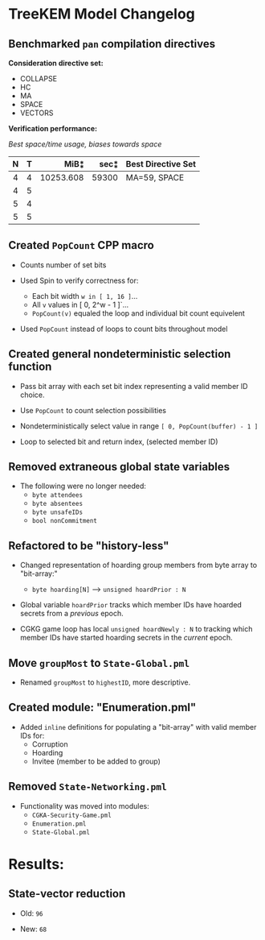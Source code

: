 # TreeKEM Model Changelog

## Benchmarked `pan` compilation directives

**Consideration directive set:**

  - COLLAPSE
  - HC
  - MA
  - SPACE
  - VECTORS

**Verification performance:**

*Best space/time usage, biases towards space*

| N | T |    MiB⁑   |  sec⁑ | Best Directive Set |
|:-:|:-:|----------:|------:|:-------------------|
| 4 | 4 | 10253.608 | 59300 | MA=59, SPACE       |
| 4 | 5 | | | |
| 5 | 4 | | | |
| 5 | 5 | | | |


## Created `PopCount` CPP macro

  - Counts number of set bits

  - Used Spin to verify correctness for:
      * Each bit width `w in [ 1, 16 ]`...
      * All `v` values in [ 0, 2^w - 1 ]`...
      * `PopCount(v)` equaled the loop and individual bit count equivelent

  - Used `PopCount` instead of loops to count bits throughout model


## Created general nondeterministic selection function

  - Pass bit array with each set bit index representing a valid member ID choice.

  - Use `PopCount` to count selection possibilities

  - Nondeterministically select value in range `[ 0, PopCount(buffer) - 1 ]`

  - Loop to selected bit and return index, (selected member ID)


## Removed extraneous global state variables

  - The following were no longer needed:
      * `byte attendees`
      * `byte absentees`
      * `byte unsafeIDs`
      * `bool nonCommitment`


## Refactored to be "history-less"

  - Changed representation of hoarding group members from byte array to "bit-array:"
      * `byte hoarding[N]` --> `unsigned hoardPrior : N`

  - Global variable `hoardPrior` tracks which member IDs have hoarded secrets from a *previous* epoch.

  - CGKG game loop has local `unsigned hoardNewly : N` to tracking which member IDs have started hoarding secrets in the *current* epoch.



## Move `groupMost` to `State-Global.pml`

  - Renamed `groupMost` to `highestID`, more descriptive.


## Created module: "Enumeration.pml"

  - Added `inline` definitions for populating a "bit-array" with valid member IDs for:
      * Corruption
      * Hoarding
      * Invitee (member to be added to group)


## Removed `State-Networking.pml`

  - Functionality was moved into modules:
      * `CGKA-Security-Game.pml`
      * `Enumeration.pml`
      * `State-Global.pml`


# Results:

## State-vector reduction

  - Old: `96`

  - New: `68`
